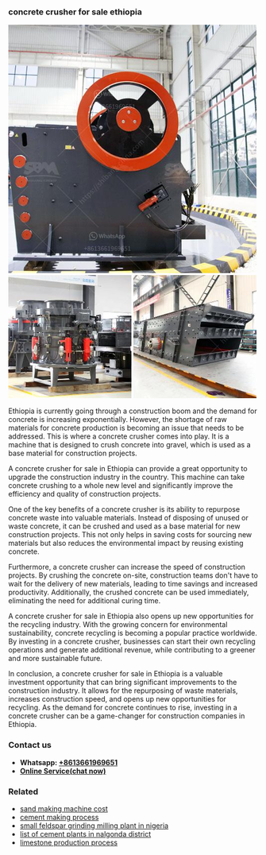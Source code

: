 <h3>concrete crusher for sale ethiopia</h3><img src='1706767991.jpg' alt=''><p>Ethiopia is currently going through a construction boom and the demand for concrete is increasing exponentially. However, the shortage of raw materials for concrete production is becoming an issue that needs to be addressed. This is where a concrete crusher comes into play. It is a machine that is designed to crush concrete into gravel, which is used as a base material for construction projects.</p><p>A concrete crusher for sale in Ethiopia can provide a great opportunity to upgrade the construction industry in the country. This machine can take concrete crushing to a whole new level and significantly improve the efficiency and quality of construction projects.</p><p>One of the key benefits of a concrete crusher is its ability to repurpose concrete waste into valuable materials. Instead of disposing of unused or waste concrete, it can be crushed and used as a base material for new construction projects. This not only helps in saving costs for sourcing new materials but also reduces the environmental impact by reusing existing concrete.</p><p>Furthermore, a concrete crusher can increase the speed of construction projects. By crushing the concrete on-site, construction teams don't have to wait for the delivery of new materials, leading to time savings and increased productivity. Additionally, the crushed concrete can be used immediately, eliminating the need for additional curing time.</p><p>A concrete crusher for sale in Ethiopia also opens up new opportunities for the recycling industry. With the growing concern for environmental sustainability, concrete recycling is becoming a popular practice worldwide. By investing in a concrete crusher, businesses can start their own recycling operations and generate additional revenue, while contributing to a greener and more sustainable future.</p><p>In conclusion, a concrete crusher for sale in Ethiopia is a valuable investment opportunity that can bring significant improvements to the construction industry. It allows for the repurposing of waste materials, increases construction speed, and opens up new opportunities for recycling. As the demand for concrete continues to rise, investing in a concrete crusher can be a game-changer for construction companies in Ethiopia.</p><h3>Contact us</h3><ul><li><strong>Whatsapp:&nbsp;<a href="https://wa.me/8613661969651">+8613661969651</a></strong></li><li><a href="https://swt.shibang-china.com/?git&amp;zhl&amp;concrete crusher for sale ethiopia"><strong>Online Service(chat now)</strong></a></li></ul><h3>Related</h3><ul><li><a href='sand making machine cost.md'>sand making machine cost</a></li><li><a href='cement making process.md'>cement making process</a></li><li><a href='small feldspar grinding milling plant in nigeria.md'>small feldspar grinding milling plant in nigeria</a></li><li><a href='list of cement plants in nalgonda district.md'>list of cement plants in nalgonda district</a></li><li><a href='limestone production process.md'>limestone production process</a></li></ul>